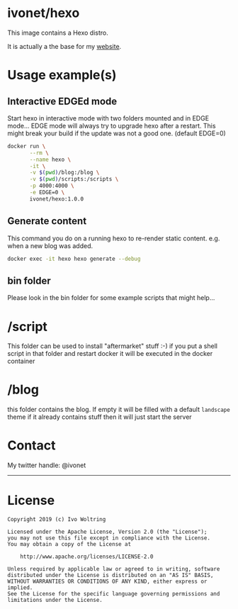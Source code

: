 # ivonet/hexo

This image contains a Hexo distro.

It is actually a the base for my [website](https://www.ivonet.nl).

# Usage example(s)

## Interactive EDGEd mode

Start hexo in interactive mode with two folders mounted and in EDGE mode...
EDGE mode will always try to upgrade hexo after a restart. This might break your
build if the update was not a good one. (default EDGE=0)

```bash
docker run \
       --rm \
       --name hexo \
       -it \
       -v $(pwd)/blog:/blog \
       -v $(pwd)/scripts:/scripts \
       -p 4000:4000 \
       -e EDGE=0 \
       ivonet/hexo:1.0.0
```

## Generate content

This command you do on a running hexo to re-render static content. e.g. when a new blog was added.

```bash
docker exec -it hexo hexo generate --debug
```

## bin folder

Please look in the bin folder for some example scripts that might help...


# /script

This folder can be used to install "aftermarket" stuff :-)
if you put a shell script in that folder and restart docker it will be executed in the docker container

# /blog

this folder contains the blog. If empty it will be filled with a default `landscape` theme
if it already contains stuff then it will just start the server


# Contact

My twitter handle: @ivonet


---
# License

    Copyright 2019 (c) Ivo Woltring

    Licensed under the Apache License, Version 2.0 (the "License");
    you may not use this file except in compliance with the License.
    You may obtain a copy of the License at

        http://www.apache.org/licenses/LICENSE-2.0

    Unless required by applicable law or agreed to in writing, software
    distributed under the License is distributed on an "AS IS" BASIS,
    WITHOUT WARRANTIES OR CONDITIONS OF ANY KIND, either express or implied.
    See the License for the specific language governing permissions and
    limitations under the License.
